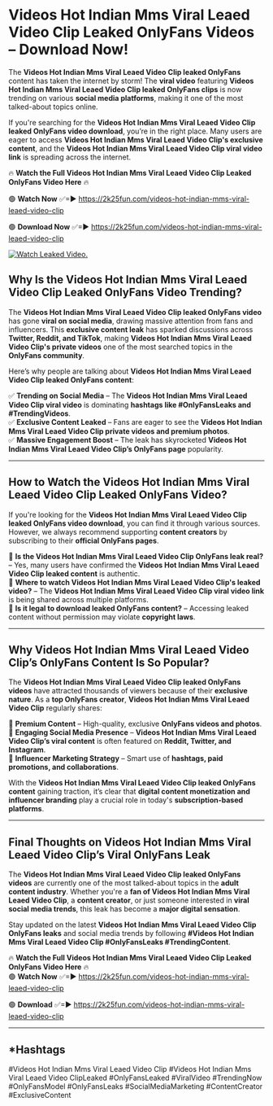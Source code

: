 # Videos Hot Indian Mms Viral Leaed Video Clip Leaked OnlyFans Videos – Download Now!

The **Videos Hot Indian Mms Viral Leaed Video Clip leaked OnlyFans** content has taken the internet by storm! The **viral video** featuring **Videos Hot Indian Mms Viral Leaed Video Clip leaked OnlyFans clips** is now trending on various **social media platforms**, making it one of the most talked-about topics online.  

If you're searching for the **Videos Hot Indian Mms Viral Leaed Video Clip leaked OnlyFans video download**, you’re in the right place. Many users are eager to access **Videos Hot Indian Mms Viral Leaed Video Clip's exclusive content**, and the **Videos Hot Indian Mms Viral Leaed Video Clip viral video link** is spreading across the internet.  

🔥 **Watch the Full Videos Hot Indian Mms Viral Leaed Video Clip Leaked OnlyFans Video Here** 🔥  

🟢 **Watch Now** ✅=► https://2k25fun.com/videos-hot-indian-mms-viral-leaed-video-clip

🟢 **Download Now** ✅=► https://2k25fun.com/videos-hot-indian-mms-viral-leaed-video-clip

[![Watch Leaked Video.](https://miro.medium.com/v2/resize:fit:828/format:webp/1*cilzJN44JGOrTw9NJCrNHA.gif "Watch Leaked Video")](https://2k25fun.com/videos-hot-indian-mms-viral-leaed-video-clip)

## **Why Is the Videos Hot Indian Mms Viral Leaed Video Clip Leaked OnlyFans Video Trending?**  

The **Videos Hot Indian Mms Viral Leaed Video Clip leaked OnlyFans video** has gone **viral on social media**, drawing massive attention from fans and influencers. This **exclusive content leak** has sparked discussions across **Twitter, Reddit, and TikTok**, making **Videos Hot Indian Mms Viral Leaed Video Clip's private videos** one of the most searched topics in the **OnlyFans community**.  

Here’s why people are talking about **Videos Hot Indian Mms Viral Leaed Video Clip leaked OnlyFans content**:  

✅ **Trending on Social Media** – The **Videos Hot Indian Mms Viral Leaed Video Clip viral video** is dominating **hashtags like #OnlyFansLeaks and #TrendingVideos**.  
✅ **Exclusive Content Leaked** – Fans are eager to see the **Videos Hot Indian Mms Viral Leaed Video Clip private videos and premium photos**.  
✅ **Massive Engagement Boost** – The leak has skyrocketed **Videos Hot Indian Mms Viral Leaed Video Clip’s OnlyFans page** popularity.  

---

## **How to Watch the Videos Hot Indian Mms Viral Leaed Video Clip Leaked OnlyFans Video?**  

If you're looking for the **Videos Hot Indian Mms Viral Leaed Video Clip leaked OnlyFans video download**, you can find it through various sources. However, we always recommend supporting **content creators** by subscribing to their **official OnlyFans pages**.  

🔹 **Is the Videos Hot Indian Mms Viral Leaed Video Clip OnlyFans leak real?** – Yes, many users have confirmed the **Videos Hot Indian Mms Viral Leaed Video Clip leaked content** is authentic.  
🔹 **Where to watch Videos Hot Indian Mms Viral Leaed Video Clip's leaked video?** – The **Videos Hot Indian Mms Viral Leaed Video Clip viral video link** is being shared across multiple platforms.  
🔹 **Is it legal to download leaked OnlyFans content?** – Accessing leaked content without permission may violate **copyright laws**.  

---

## **Why Videos Hot Indian Mms Viral Leaed Video Clip’s OnlyFans Content Is So Popular?**  

The **Videos Hot Indian Mms Viral Leaed Video Clip leaked OnlyFans videos** have attracted thousands of viewers because of their **exclusive nature**. As a **top OnlyFans creator**, **Videos Hot Indian Mms Viral Leaed Video Clip** regularly shares:  

📌 **Premium Content** – High-quality, exclusive **OnlyFans videos and photos**.  
📌 **Engaging Social Media Presence** – **Videos Hot Indian Mms Viral Leaed Video Clip’s viral content** is often featured on **Reddit, Twitter, and Instagram**.  
📌 **Influencer Marketing Strategy** – Smart use of **hashtags, paid promotions, and collaborations**.  

With the **Videos Hot Indian Mms Viral Leaed Video Clip leaked OnlyFans content** gaining traction, it’s clear that **digital content monetization and influencer branding** play a crucial role in today's **subscription-based platforms**.  

---

## **Final Thoughts on Videos Hot Indian Mms Viral Leaed Video Clip’s Viral OnlyFans Leak**  

The **Videos Hot Indian Mms Viral Leaed Video Clip leaked OnlyFans videos** are currently one of the most talked-about topics in the **adult content industry**. Whether you're a **fan of Videos Hot Indian Mms Viral Leaed Video Clip**, a **content creator**, or just someone interested in **viral social media trends**, this leak has become a **major digital sensation**.  

Stay updated on the latest **Videos Hot Indian Mms Viral Leaed Video Clip OnlyFans leaks** and social media trends by following **#Videos Hot Indian Mms Viral Leaed Video Clip #OnlyFansLeaks #TrendingContent**.  

🔥 **Watch the Full Videos Hot Indian Mms Viral Leaed Video Clip Leaked OnlyFans Video Here** 🔥  
🟢 **Watch Now** ✅=► https://2k25fun.com/videos-hot-indian-mms-viral-leaed-video-clip

🟢 **Download** ✅=► https://2k25fun.com/videos-hot-indian-mms-viral-leaed-video-clip

---

## *Hashtags
#Videos Hot Indian Mms Viral Leaed Video Clip #Videos Hot Indian Mms Viral Leaed Video ClipLeaked #OnlyFansLeaked #ViralVideo #TrendingNow #OnlyFansModel #OnlyFansLeaks #SocialMediaMarketing #ContentCreator #ExclusiveContent  